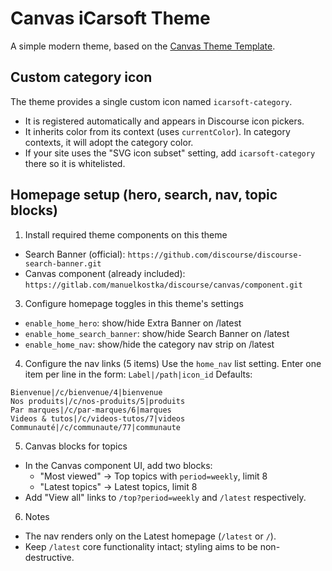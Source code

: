 # Canvas iCarsoft Theme

A simple modern theme, based on the [Canvas Theme Template](https://gitlab.com/manuelkostka/discourse/canvas/theme).

## Custom category icon

The theme provides a single custom icon named `icarsoft-category`.

- It is registered automatically and appears in Discourse icon pickers.
- It inherits color from its context (uses `currentColor`). In category contexts, it will adopt the category color.
- If your site uses the "SVG icon subset" setting, add `icarsoft-category` there so it is whitelisted.

## Homepage setup (hero, search, nav, topic blocks)

1) Install required theme components on this theme
- Search Banner (official): `https://github.com/discourse/discourse-search-banner.git`
- Canvas component (already included): `https://gitlab.com/manuelkostka/discourse/canvas/component.git`

3) Configure homepage toggles in this theme's settings
- `enable_home_hero`: show/hide Extra Banner on /latest
- `enable_home_search_banner`: show/hide Search Banner on /latest
- `enable_home_nav`: show/hide the category nav strip on /latest

4) Configure the nav links (5 items)
Use the `home_nav` list setting. Enter one item per line in the form:
`Label|/path|icon_id`
Defaults:
```
Bienvenue|/c/bienvenue/4|bienvenue
Nos produits|/c/nos-produits/5|produits
Par marques|/c/par-marques/6|marques
Videos & tutos|/c/videos-tutos/7|videos
Communauté|/c/communaute/77|communaute
```

5) Canvas blocks for topics
- In the Canvas component UI, add two blocks:
  - "Most viewed" → Top topics with `period=weekly`, limit 8
  - "Latest topics" → Latest topics, limit 8
- Add "View all" links to `/top?period=weekly` and `/latest` respectively.

6) Notes
- The nav renders only on the Latest homepage (`/latest` or `/`).
- Keep `/latest` core functionality intact; styling aims to be non-destructive.
